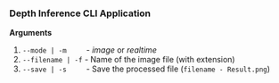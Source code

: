 ### **Depth Inference CLI Application**<br>

**Arguments**

1. `--mode | -m` &nbsp;&nbsp;&nbsp;&nbsp;&nbsp;&nbsp;&nbsp; - *image* or *realtime*
2. `--filename | -f` - Name of the image file (with extension)
3. `--save | -s` &nbsp;&nbsp;&nbsp;&nbsp;&nbsp;&nbsp;&nbsp; - Save the processed file (`filename - Result.png`)

